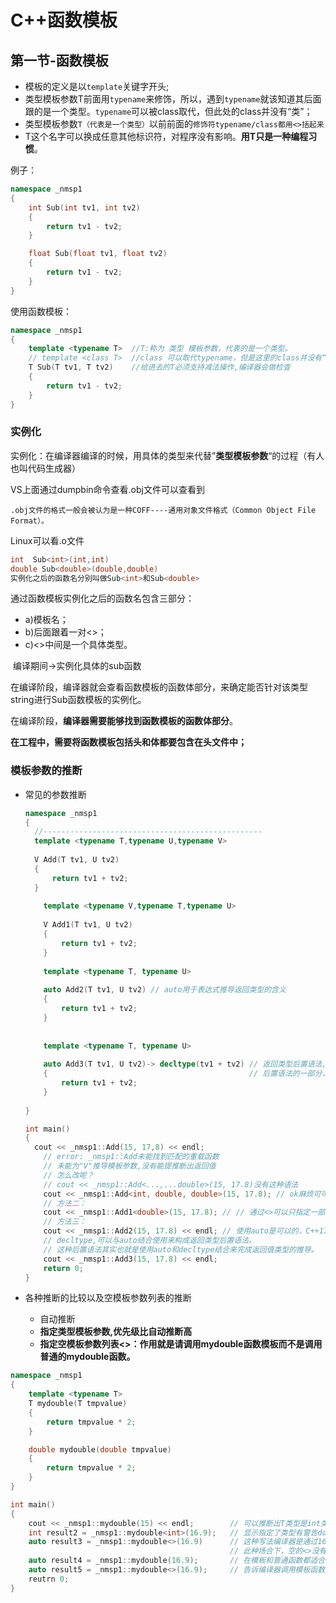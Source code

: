# C++函数模板

## 第一节-函数模板

* 模板的定义是以`template`关键字开头;
* 类型模板参数T前面用`typename`来修饰，所以，遇到`typename`就该知道其后面跟的是一个类型。`typename`可以被class取代，但此处的class并没有“类”；
* 类型模板参数`T（代表是一个类型）`以前前面的`修饰符typename/class都用<>括起来`
* T这个名字可以换成任意其他标识符，对程序没有影响。**用T只是一种编程习惯**。

例子：

```cpp
namespace _nmsp1
{
	int Sub(int tv1, int tv2)
	{
		return tv1 - tv2;
	}

	float Sub(float tv1, float tv2)
	{
		return tv1 - tv2;
	}
}
```

使用函数模板：

```cpp
namespace _nmsp1
{
	template <typename T>  //T:称为 类型 模板参数，代表的是一个类型。
	// template <class T>  //class 可以取代typename，但是这里的class并没有“类”,只是表示后面的T是一							  //个类型,T这个名字可以任意起
	T Sub(T tv1, T tv2)    //给进去的T必须支持减法操作,编译器会做检查
	{
		return tv1 - tv2;
	}
}
```

### 实例化

实例化：在编译器编译的时候，用具体的类型来代替”**类型模板参数**“的过程（有人也叫代码生成器）

VS上面通过dumpbin命令查看.obj文件可以查看到

```
.obj文件的格式一般会被认为是一种COFF----通用对象文件格式（Common Object File Format）。
```

Linux可以看.o文件

```cpp
int  Sub<int>(int,int)
double Sub<double>(double,double)
实例化之后的函数名分别叫做Sub<int>和Sub<double>
```

通过函数模板实例化之后的函数名包含三部分：

* a)模板名；
* b)后面跟着一对<>；
* c)<>中间是一个具体类型。

​     编译期间->实例化具体的sub函数

​    在编译阶段，编译器就会查看函数模板的函数体部分，来确定能否针对该类型string进行Sub函数模板的实例化。

在编译阶段，**编译器需要能够找到函数模板的函数体部分**。

**在工程中，需要将函数模板包括头和体都要包含在头文件中；**

### 模板参数的推断

* 常见的参数推断

  ```cpp
  namespace _nmsp1
  {
  	//-------------------------------------------------
  	template <typename T,typename U,typename V>
      
  	V Add(T tv1, U tv2)
  	{
  		return tv1 + tv2;
  	}
      
      template <typename V,typename T,typename U>
      
      V Add1(T tv1, U tv2) 
      {
          return tv1 + tv2;
      }
      
      template <typename T, typename U>
      
      auto Add2(T tv1, U tv2) // auto用于表达式推导返回类型的含义
      {
          return tv1 + tv2;
      }
      
       
      template <typename T, typename U>
      
      auto Add3(T tv1, U tv2)-> decltype(tv1 + tv2) // 返回类型后置语法,这里的auto只是返回类型
      {                                             // 后置语法的一部分，并没有类型推导的含义
          return tv1 + tv2;
      }
      
  }
  
  int main()
  {
  	cout << _nmsp1::Add(15, 17,8) << endl;
      // error: _nmsp1::Add未能找到匹配的重载函数
      // 未能为"V"推导模板参数,没有能提推断出返回值
      // 怎么改呢？
      // cout << _nmsp1::Add<...,...double>(15, 17.8)没有这种语法
      cout << _nmsp1::Add<int, double, double>(15, 17.8); // ok麻烦可可以值指定一部分模板参数嘛？
      // 方法二：
      cout << _nmsp1::Add1<double>(15, 17.8); // // 通过<>可以只指定一部分模板参数的类型，另外一部分模板参数的类型可以通过调用时给的实参来推断。但是一旦开始了推断就必须让它都是自动推断
      // 方法三：
      cout << _nmsp1::Add2(15, 17.8) << endl; // 使用auto是可以的，C++17里面增强auto的功能
      // decltype,可以与auto结合使用来构成返回类型后置语法。
      // 这种后置语法其实也就是使用auto和decltype结合来完成返回值类型的推导。
      cout << _nmsp1::Add3(15, 17.8) << endl;
      return 0;
  }
  ```

* 各种推断的比较以及空模板参数列表的推断
  * 自动推断
  * **指定类型模板参数,优先级比自动推断高**
  * **指定空模板参数列表<>：作用就是请调用mydouble函数模板而不是调用普通的mydouble函数。**

```cpp
namespace _nmsp1
{
	template <typename T>
	T mydouble(T tmpvalue)
	{
		return tmpvalue * 2;
	}

	double mydouble(double tmpvalue)
	{
		return tmpvalue * 2;
	}
}

int main()
{
    cout << _nmsp1::mydouble(15) << endl;        // 可以推断出T类型是int类型
    int result2 = _nmsp1::mydouble<int>(16.9);   // 显示指定了类型有警告double->int
    auto result3 = _nmsp1::mydouble<>(16.9)      // 这种写法编译器是通过16.9推导是double类型 
    											 // 此种场合下，空的<>没有用处,但语法上允许
    auto result4 = _nmsp1::mydouble(16.9);       // 在模板和普通函数都适合的情况下，编译器会优先调													// 用普通函数
    auto result5 = _nmsp1::mydouble<>(16.9);     // 告诉编译器调用模板函数
    reutrn 0;
}
```

